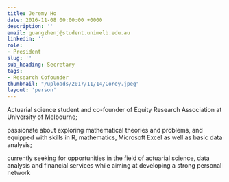 ```yaml
---
title: Jeremy Ho
date: 2016-11-08 00:00:00 +0000
description: ''
email: guangzhenj@student.unimelb.edu.au
linkedin: ''
role:
- President
slug: ''
sub_heading: Secretary
tags:
- Research Cofounder
thumbnail: "/uploads/2017/11/14/Corey.jpeg"
layout: 'person'
---
```


Actuarial science student and co-founder of Equity Research Association at University of Melbourne;

passionate about exploring mathematical theories and problems, and equipped with skills in R, mathematics, Microsoft Excel as well as basic data analysis;

currently seeking for opportunities in the field of actuarial science, data analysis and financial services while aiming at developing a strong personal network
